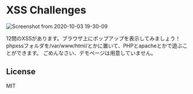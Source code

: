 # XSS Challenges

![Screenshot from 2020-10-03 19-30-09](https://user-images.githubusercontent.com/37561570/94989355-2306dc80-05af-11eb-9ffe-0d09e385ccb4.png)

12問のXSSがあります。ブラウザ上にポップアップを表示してみましょう！  
phpxssフォルダを/var/www/html/とかに置いて、PHPとapacheとかで遊ぶことができます。 
ごめんなさい、デモページは用意していません。   

## License
MIT
